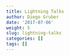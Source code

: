 ```yaml
---
title: Lightning Talks
author: Diego Gruber
date: '2017-07-06'
weight: 5
slug: lightning-talks
categories: []
tags: []
---
```

